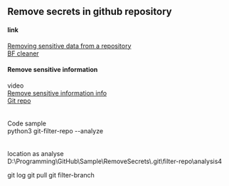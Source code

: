 ## Remove secrets in github repository


#### link
<div>
<a href="https://docs.github.com/en/authentication/keeping-your-account-and-data-secure/removing-sensitive-data-from-a-repository">Removing sensitive data from a repository</a>
</div>

<div>
<a href="https://rtyley.github.io/bfg-repo-cleaner/">BF cleaner</a>
</div>


#### Remove sensitive information

<div>
video
</div>
<div>
<a href="https://www.youtube.com/watch?v=liCAFV8Rmbs">Remove sensitive information info</a>
</div>



<div>
<a href="https://github.com/newren/git-filter-repo">Git repo</a>
</div>

</br>
</br>

<div>
Code sample
</div>
<div>
python3 git-filter-repo  --analyze
</div>


</br>
</br>

<div>
location as analyse
</div>
D:\Programming\GitHub\Sample\RemoveSecrets\.git\filter-repo\analysis4



git log
git pull
git filter-branch 
